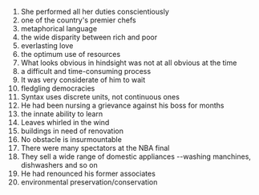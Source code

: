 1. She performed all her duties conscientiously
2. one of the country's premier chefs
3. metaphorical language
4. the wide disparity between rich and poor
5. everlasting love
6. the optimum use of resources
7. What looks obvious in hindsight was not at all obvious at the time
8. a difficult and time-consuming process
9. It was very considerate of him to wait
10. fledgling democracies
11. Syntax uses discrete units, not continuous ones
12. He had been nursing a grievance against his boss for months
13. the innate ability to learn
14. Leaves whirled in the wind
15. buildings in need of renovation
16. No obstacle is insurmountable
17. There were many spectators at the NBA final
18. They sell a wide range of domestic appliances --washing manchines, dishwashers and so on
19. He had renounced his former associates
20. environmental preservation/conservation
